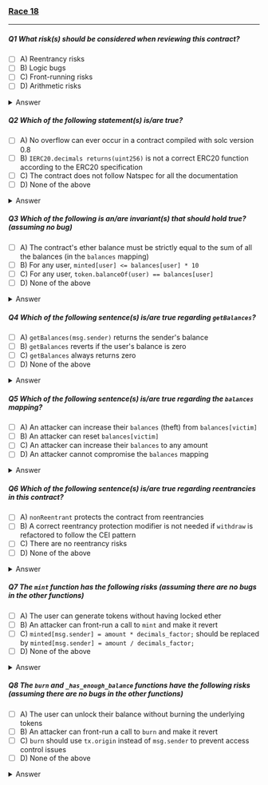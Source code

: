 ### [Race 18](https://ventral.digital/posts/2023/5/29/race-18-of-the-secureum-bootcamp-epoch-infinity)

---

##### Q1 What risk(s) should be considered when reviewing this contract?
- [ ] A) Reentrancy risks 
- [ ] B) Logic bugs 
- [ ] C) Front-running risks 
- [ ] D) Arithmetic risks 
<details>
<summary>Answer</summary>
A,B,C,D
<p>
During an audit all risks should be _considered_! (Duh)<br>
This question wasn't about what _issues_ the contract actually has, but these specific issues will be asked about later in this quiz.
</p>
</details> 

##### Q2 Which of the following statement(s) is/are true?
- [ ] A) No overflow can ever occur in a contract compiled with solc version 0.8 
- [ ] B) `IERC20.decimals returns(uint256)` is not a correct ERC20 function according to the ERC20 specification 
- [ ] C) The contract does not follow Natspec for all the documentation 
- [ ] D) None of the above 
<details>
<summary>Answer</summary>
B,C
<p>
A: With Solidity version 0.8, overflows (eg. from addition or multiplication) can still happen within _unsafe_ blocks.<br>
B: According to the ERC20 specification, the _decimals()_ function should return _uint8_.<br>
C: It's not followed everywhere, eg.: The _mint()_ function's _@param_ is not following Natspec because it's missing one slash.
</p>
</details> 

##### Q3 Which of the following is an/are invariant(s) that should hold true? (assuming no bug)
- [ ] A) The contract's ether balance must be strictly equal to the sum of all the balances (in the `balances` mapping) 
- [ ] B) For any user, `minted[user] <= balances[user] * 10` 
- [ ] C) For any user, `token.balanceOf(user) == balances[user]` 
- [ ] D) None of the above 
<details>
<summary>Answer</summary>
B
<p>
A: Strict equality with a contract's ether balance is an invariant that would be broken by an injection of ether value into the contract (eg. via _SELFDESTRUCT_)<br>
B: This one will hold. A user is able to mint 10 times as many tokens as their ether balance. But they might have a larger balance than actually minted tokens. And most importantly, they should never have more minted token than what they have locked.<br>
C: A user could transfer their token balance breaking the invariant.
</p>
</details> 

##### Q4 Which of the following sentence(s) is/are true regarding `getBalances`?
- [ ] A) `getBalances(msg.sender)` returns the sender's balance 
- [ ] B) `getBalances` reverts if the user's balance is zero 
- [ ] C) `getBalances` always returns zero 
- [ ] D) None of the above 
<details>
<summary>Answer</summary>
C
<p>
While the function never reverts, it doesn't actually return the sender's balance. That's because the _balance_ return variable is shadowed within the function's body (ie. a new variable with the same name is declared and used instead of the correct one). As the default value of unused variables is always zero-like the number returned by this function will always be 0 too.
</p>
</details> 

##### Q5 Which of the following sentence(s) is/are true regarding the `balances` mapping?
- [ ] A) An attacker can increase their `balances` (theft) from `balances[victim]` 
- [ ] B) An attacker can reset `balances[victim]` 
- [ ] C) An attacker can increase their `balances` to any amount 
- [ ] D) An attacker cannot compromise the `balances` mapping 
<details>
<summary>Answer</summary>
B
<p>
There are no vectors for A and C.<br>
But the _depositTo()_ function is mistakenly using _=_ instead of _=+_, therefore resetting the destination's balance. Attacker's can use this to set the _balances[victim]_ to arbitrary values, most likely very small ones.
</p>
</details> 

##### Q6 Which of the following sentence(s) is/are true regarding reentrancies in this contract?
- [ ] A) `nonReentrant` protects the contract from reentrancies 
- [ ] B) A correct reentrancy protection modifier is not needed if `withdraw` is refactored to follow the CEI pattern 
- [ ] C) There are no reentrancy risks 
- [ ] D) None of the above 
<details>
<summary>Answer</summary>
B
<p>
A: The _nonReentrant_ modifier is not correctly implemented and won't protect the contract from reentrancies. (Its require should check for strict equality)<br>
B: That's correct, following the CEI pattern would mean updating the user's balance before calling the _msg.sender_, making reentering the contract pointless.<br>
C: The _withdraw_ function does not follow the CEI pattern at this moment and the reentrancy-guard is broken, therefore there is a reentrancy risk.
</p>
</details> 

##### Q7 The `mint` function has the following risks (assuming there are no bugs in the other functions)
- [ ] A) The user can generate tokens without having locked ether 
- [ ] B) An attacker can front-run a call to `mint` and make it revert 
- [ ] C) `minted[msg.sender] = amount * decimals_factor;` should be replaced by `minted[msg.sender] = amount / decimals_factor;` 
- [ ] D) None of the above 
<details>
<summary>Answer</summary>
A
<p>
A: Is possible by exploiting a loss of precision error due to division-before-multiplication in __has_enough_balance()_. This effectively allows minting up to 9 tokens without locking any ether.<br>
B: There's nothing that a frontrunner could do to make a call to _mint_ revert.<br>
C: That change would not make sense.
</p>
</details> 

##### Q8 The `burn` and `_has_enough_balance` functions have the following risks (assuming there are no bugs in the other functions)
- [ ] A) The user can unlock their balance without burning the underlying tokens 
- [ ] B) An attacker can front-run a call to `burn` and make it revert 
- [ ] C) `burn` should use `tx.origin` instead of `msg.sender` to prevent access control issues 
- [ ] D) None of the above
<details>
<summary>Answer</summary>
B
<p>
A: No way to do this.<br>
B: Due to the strict equality requirement in _burn_, a frontrunner can transfer 1 wei of token to the user to make the burn-call revert.<br>
C: Making this change would likely make the contract less secure (opens phishing vector) and would also be bad for composability (only EOAs could be users).
</p>
</details> 